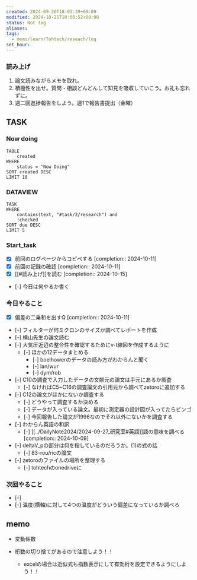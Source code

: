 ```yaml
---
created: 2024-09-26T18:03:39+09:00
modified: 2024-10-21T10:08:52+09:00
status: Not tag
aliases: 
tags:
  - memo/learn/Tohtech/reseach/log
set_hour: 
---
```


### 読み上げ
1. 論文読みながらメモを取れ。
2. 積極性を出せ。質問・相談どんどんして知見を吸収していこう。お礼も忘れずに。
3. 週二回進捗報告をしよう。週1で報告書提出（金曜）
## TASK
### Now doing
```dataview
TABLE
	created
WHERE
	status = "Now Doing"
SORT created DESC
LIMIT 10
```
### DATAVIEW
```dataview
TASK
WHERE 
	contains(text, "#task/2/research") and
	!checked
SORT due DESC
LIMIT 5
```
### Start_task
- [x] 前回のログページからコピペする  [completion:: 2024-10-11]
- [x] 前回の記録の確認  [completion:: 2024-10-11]
- [x] [[#読み上げ]]を読む  [completion:: 2024-10-15]
- [-] 今日は何やるか書く
### 今日やること
- [x] 偏差の二乗和を出すQ  [completion:: 2024-10-11]
- [-] フィルターが何ミクロンのサイズか調べてレポートを作成
- [-] 横山先生の論文読む
- [-] 大気圧近辺の整合性を確認するためにv-t線図を作成するように
	- [-] ほかの12データまとめる
		- [-] boelhowerのデータの読み方がわからんと聞く
		- [-] lan/wur
		- [-] dym/rob
- [-] C10の調査で入力したデータの文献元の論文は手元にあるか調査
	- [-] なければC5~C16の調査論文の引用元から調べてzetoroに追加する
- [-] C12の論文がほかにないか調査する
	- [-] どうやって調査するか決める
	- [-] データが入っている論文。最初に測定器の設計図が入ってたらビンゴ
	- [-] 今回報告した論文が1996なのでそれ以外にないかを調査する
- [-] わからん英語の和訳
	- [-] [[../DailyNote2024/2024-09-27_研究室#英語]]語の意味を調べる  [completion:: 2024-10-09]
- [-] deltaV_pの部分は何を指しているのだろうか。(1)の式の話 
	- [-] 83-rou/ricの論文
- [-] zetoroのファイルの場所を整理する
	- [-] tohtechのonedriveに
### 次回やること
- [-] 
- [-] 温度(横軸)に対して4つの温度がどういう偏差になっているか調べろ
## memo
- 変動係数

- 桁数の切り捨てがあるので注意しよう！！
	- excelの場合は近似式も指数表示にして有効桁を設定できるようにしよう！！
### 

